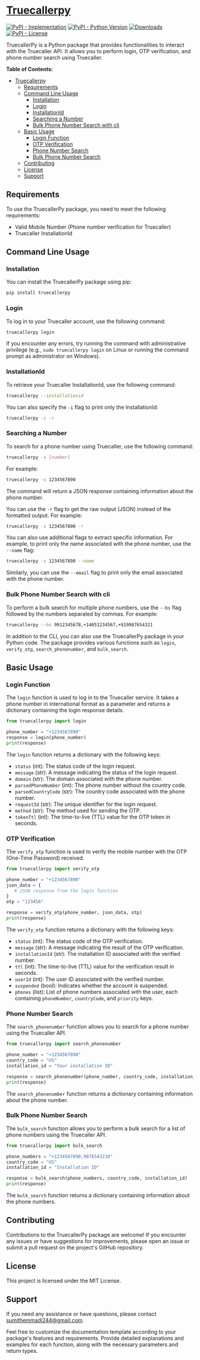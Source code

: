 # [Truecallerpy](https://github.com/sumithemmadi/truecallerpy)

[![PyPI - Implementation](https://img.shields.io/pypi/v/truecallerpy?style=flat-square)](https://pypi.org/project/truecallerpy)
[![PyPI - Python Version](https://img.shields.io/pypi/pyversions/truecallerpy?style=flat-square)](https://pypi.org/project/truecallerpy)
[![Downloads](https://pepy.tech/badge/truecallerpy)](https://pepy.tech/project/truecallerpy)
[![PyPI - License](https://img.shields.io/pypi/l/truecallerpy?style=flat-square)](https://github.com/sumithemmadi/truecallerpy/edit/main/LICENSE.md)

TruecallerPy is a Python package that provides functionalities to interact with the Truecaller API. It allows you to perform login, OTP verification, and phone number search using Truecaller.

**Table of Contents:**

- [Truecallerpy](#truecallerpy)
  - [Requirements](#requirements)
  - [Command Line Usage](#command-line-usage)
    - [Installation](#installation)
    - [Login](#login)
    - [InstallationId](#installationid)
    - [Searching a Number](#searching-a-number)
    - [Bulk Phone Number Search with cli](#bulk-phone-number-search-with-cli)
  - [Basic Usage](#basic-usage)
    - [Login Function](#login-function)
    - [OTP Verification](#otp-verification)
    - [Phone Number Search](#phone-number-search)
    - [Bulk Phone Number Search](#bulk-phone-number-search)
  - [Contributing](#contributing)
  - [License](#license)
  - [Support](#support)

## Requirements

To use the TruecallerPy package, you need to meet the following requirements:

- Valid Mobile Number (Phone number verification for Truecaller)
- Truecaller InstallationId

## Command Line Usage

### Installation

You can install the TruecallerPy package using pip:

```bash
pip install truecallerpy
```

### Login

To log in to your Truecaller account, use the following command:

```bash
truecallerpy login
```

If you encounter any errors, try running the command with administrative privilege (e.g., `sudo truecallerpy login` on Linux or running the command prompt as administrator on Windows).

### InstallationId

To retrieve your Truecaller InstallationId, use the following command:

```bash
truecallerpy --installationid
```

You can also specify the `-i` flag to print only the InstallationId:

```bash
truecallerpy -i -r
```

### Searching a Number

To search for a phone number using Truecaller, use the following command:

```bash
truecallerpy -s [number]
```

For example:

```bash
truecallerpy -s 1234567890
```

The command will return a JSON response containing information about the phone number.

You can use the `-r` flag to get the raw output (JSON) instead of the formatted output. For example:

```bash
truecallerpy -s 1234567890 -r
```

You can also use additional flags to extract specific information. For example, to print only the name associated with the phone number, use the `--name` flag:

```bash
truecallerpy -s 1234567890 --name
```

Similarly, you can use the `--email` flag to print only the email associated with the phone number.

### Bulk Phone Number Search with cli

To perform a bulk search for multiple phone numbers, use the `--bs` flag followed by the numbers separated by commas. For example:

```bash
truecallerpy --bs 9912345678,+14051234567,+919987654321
```

In addition to the CLI, you can also use the TruecallerPy package in your Python code. The package provides various functions such as `login`, `verify_otp`, `search_phonenumber`, and `bulk_search`.

## Basic Usage

### Login Function

The `login` function is used to log in to the Truecaller service. It takes a phone number in international format as a parameter and returns a dictionary containing the login response details.

```python
from truecallerpy import login

phone_number = "+1234567890"
response = login(phone_number)
print(response)
```

The `login` function returns a dictionary with the following keys:

- `status` (int): The status code of the login request.
- `message` (str): A message indicating the status of the login request.
- `domain` (str): The domain associated with the phone number.
- `parsedPhoneNumber` (int): The phone number without the country code.
- `parsedCountryCode` (str): The country code associated with the phone number.
- `requestId` (str): The unique identifier for the login request.
- `method` (str): The method used for sending the OTP.
- `tokenTtl` (int): The time-to-live (TTL) value for the OTP token in seconds.

### OTP Verification

The `verify_otp` function is used to verify the mobile number with the OTP (One-Time Password) received.

```python
from truecallerpy import verify_otp

phone_number = "+1234567890"
json_data = {
   # JSON response from the login function
}
otp = "123456"

response = verify_otp(phone_number, json_data, otp)
print(response)
```

The `verify_otp` function returns a dictionary with the following keys:

- `status` (int): The status code of the OTP verification.
- `message` (str): A message indicating the result of the OTP verification.
- `installationId` (str): The installation ID associated with the verified number.
- `ttl` (int): The time-to-live (TTL) value for the verification result in seconds.
- `userId` (int): The user ID associated with the verified number.
- `suspended` (bool): Indicates whether the account is suspended.
- `phones` (list): List of phone numbers associated with the user, each containing `phoneNumber`, `countryCode`, and `priority` keys.

### Phone Number Search

The `search_phonenumber` function allows you to search for a phone number using the Truecaller API.

```python
from truecallerpy import search_phonenumber

phone_number = "+1234567890"
country_code = "US"
installation_id = "Your installation ID"

response = search_phonenumber(phone_number, country_code, installation_id)
print(response)
```

The `search_phonenumber` function returns a dictionary containing information about the phone number.

### Bulk Phone Number Search

The `bulk_search` function allows you to perform a bulk search for a list of phone numbers using the Truecaller API.

```python
from truecallerpy import bulk_search

phone_numbers = "+1234567890,9876543210"
country_code = "US"
installation_id = "Installation ID"

response = bulk_search(phone_numbers, country_code, installation_id)
print(response)
```

The `bulk_search` function returns a dictionary containing information about the phone numbers.

## Contributing

Contributions to the TruecallerPy package are welcome! If you encounter any issues or have suggestions for improvements, please open an issue or submit a pull request on the project's GitHub repository.

## License

This project is licensed under the MIT License.

## Support

If you need any assistance or have questions, please contact [sumithemmadi244@gmail.com](mailto:sumithemmadi244@gmail.com).

Feel free to customize the documentation template according to your package's features and requirements. Provide detailed explanations and examples for each function, along with the necessary parameters and return types.
